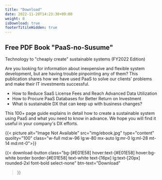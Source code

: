```yaml
---
title: "Download"
date: 2022-11-28T14:23:30+09:00
weight: 0
isDownload: true
footerTitileHidden: true
---
```


<div class="md:mx-0 py-20 md:py-36 px-4 md:pr-0 md:pl-12 lg:pl-28 bg-[#f0f0f0]">

<div class="flex flex-col md:flex-row md:gap-8 lg:gap-0">
  
  <div class="md:w-2/3 lg:w-[560px]">
  <h2 class="text-3xl md:text-2xl lg:text-4xl font-bold mb-4">Free PDF Book "PaaS-no-Susume"</h2>
  <p class="lg:text-lg font-bold">Technology to "cheaply create" sustainable systems (FY2022 Edition)</p>

  <P class="mt-12">Are you looking for information about inexpensive and flexible system development, but are having trouble pinpointing any of them? This publication shares how we have used PaaS to solve our clients' problems and make their IT investments successful.</p>

  <ul class="my-8 list-disc ml-6">
    <li class="mb-2">How to Reduce SaaS License Fees and Reach Advanced Data Utilization</li>
    <li class="mb-2">How to Procure PaaS Databases for Better Return on Investment</li>
    <li>What is sustainable DX that can keep up with business changes?</li>
  </ul>

  <p>This 100+ page guide explains in detail how to create a sustainable system using PaaS and what you need to know in advance. We hope you will find it useful in your company's DX efforts.</p>

  </div>

  {{< picture alt="Image Not Available" src="img/ebook.jpg" type="content" quolity="100" class="w-full md:w-96 lg:w-80 mx-auto lg:mr-0 lg:ml-28 mt-14 md:mt-0">}}
</div>

{{< download-button
    class="bg-[#E01E58] hover:text-[#E01E58] hover:bg-white border border-[#E01E58] text-white text-[16px] lg:text-[20px] rounded-2xl font-bold select-none" btn-text="Download"
>}}

</div>